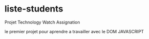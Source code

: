 # liste-students
Projet Technology Watch Assignation

le premier projet pour aprendre a travailler avec le DOM JAVASCRIPT 

